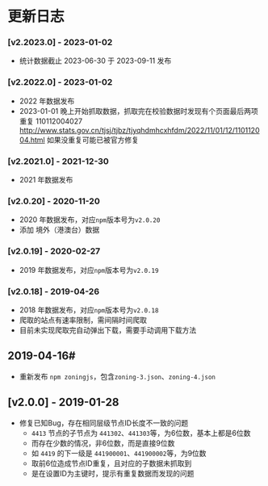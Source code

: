 # 更新日志

### [ⅴ2.2023.0] - 2023-01-02
- 统计数据截止 2023-06-30 于 2023-09-11 发布

### [ⅴ2.2022.0] - 2023-01-02
- 2022 年数据发布
- 2023-01-01 晚上开始抓取数据，抓取完在校验数据时发现有个页面最后两项重复 110112004027 http://www.stats.gov.cn/tjsj/tjbz/tjyqhdmhcxhfdm/2022/11/01/12/110112004.html 如果没重复可能已被官方修复

### [ⅴ2.2021.0] - 2021-12-30
- 2021 年数据发布

### [ⅴ2.0.20] - 2020-11-20
- 2020 年数据发布，对应`npm`版本号为`v2.0.20`
- 添加 境外（港澳台）数据

### [ⅴ2.0.19] - 2020-02-27
- 2019 年数据发布，对应`npm`版本号为`v2.0.19`

### [ⅴ2.0.18] - 2019-04-26
- 2018 年数据发布，对应`npm`版本号为`v2.0.18`
- 爬取的站点有速率限制，需间隔时间爬取
- 目前未实现爬取完自动弹出下载，需要手动调用下载方法

## 2019-04-16#
- 重新发布 `npm zoningjs`，包含`zoning-3.json`、`zoning-4.json`

## [ⅴ2.0.0] - 2019-01-28
- 修复已知Bug，存在相同层级节点ID长度不一致的问题
    - `4413` 节点的子节点为 `441302`、`441303`等，为6位数，基本上都是6位数
    - 而存在少数的情况，非6位数，而是直接9位数
    - 如 `4419` 的下一级是 `441900001`、`441900002`等，为9位数
    - 取前6位造成节点ID重复，且对应的子数据未抓取到
    - 是在设置ID为主键时，提示有重复数据而发现的问题